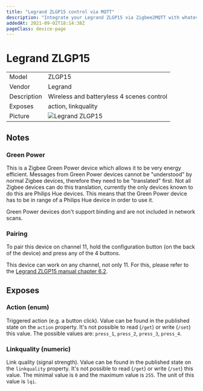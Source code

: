 ```yaml
---
title: "Legrand ZLGP15 control via MQTT"
description: "Integrate your Legrand ZLGP15 via Zigbee2MQTT with whatever smart home infrastructure you are using without the vendors bridge or gateway."
addedAt: 2021-09-02T18:14:38Z
pageClass: device-page
---
```


<!-- !!!! -->
<!-- ATTENTION: This file is auto-generated through docgen! -->
<!-- You can only edit the "Notes"-Section between the two comment lines "Notes BEGIN" and "Notes END". -->
<!-- Do not use h1 or h2 heading within "## Notes"-Section. -->
<!-- !!!! -->

# Legrand ZLGP15

|     |     |
|-----|-----|
| Model | ZLGP15  |
| Vendor  | Legrand  |
| Description | Wireless and batteryless 4 scenes control |
| Exposes | action, linkquality |
| Picture | ![Legrand ZLGP15](https://www.zigbee2mqtt.io/images/devices/ZLGP15.jpg) |


<!-- Notes BEGIN: You can edit here. Add "## Notes" headline if not already present. -->
## Notes


### Green Power
This is a Zigbee Green Power device which allows it to be very energy efficient.
Messages from Green Power devices cannot be "understood" by normal Zigbee devices, therefore they need to be "translated" first.
Not all Zigbee devices can do this translation, currently the only devices known to do this are Philips Hue devices. This means that the Green Power device has to be in range of a Philips Hue device in order to use it.

Green Power devices don't support binding and are not included in network scans.

### Pairing
To pair this device on channel 11, hold the configuration button (on the back of the device) and press any of the 4 buttons.

This device can work on any channel, not only 11. For this, please refer to the [Legrand ZLGP15 manual chapter 6.2](https://www.admin.legrandoc.com/files/documents/S000113321EN-00.pdf).
<!-- Notes END: Do not edit below this line -->


## Exposes

### Action (enum)
Triggered action (e.g. a button click).
Value can be found in the published state on the `action` property.
It's not possible to read (`/get`) or write (`/set`) this value.
The possible values are: `press_1`, `press_2`, `press_3`, `press_4`.

### Linkquality (numeric)
Link quality (signal strength).
Value can be found in the published state on the `linkquality` property.
It's not possible to read (`/get`) or write (`/set`) this value.
The minimal value is `0` and the maximum value is `255`.
The unit of this value is `lqi`.

